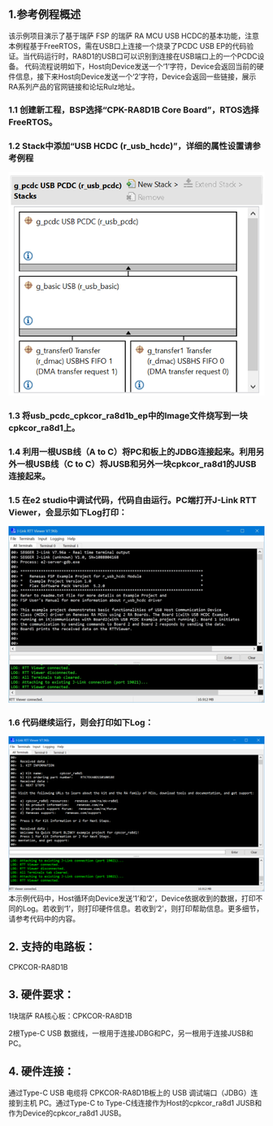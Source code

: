 ## 1.参考例程概述
该示例项目演示了基于瑞萨 FSP 的瑞萨 RA MCU  USB HCDC的基本功能，注意本例程基于FreeRTOS，需在USB口上连接一个烧录了PCDC USB EP的代码验证。当代码运行时，RA8D1的USB口可以识别到连接在USB端口上的一个PCDC设备。
代码流程说明如下，Host向Device发送一个‘1’字符，Device会返回当前的硬件信息，接下来Host向Device发送一个‘2’字符，Device会返回一些链接，展示RA系列产品的官网链接和论坛Rulz地址。

### 1.1 创建新工程，BSP选择“CPK-RA8D1B Core Board”，RTOS选择FreeRTOS。
### 1.2 Stack中添加“USB HCDC (r_usb_hcdc)”，详细的属性设置请参考例程
![alt text](images/Picture1-1.png)
### 1.3 将usb_pcdc_cpkcor_ra8d1b_ep中的Image文件烧写到一块cpkcor_ra8d1上。
### 1.4 利用一根USB线（A to C）将PC和板上的JDBG连接起来。利用另外一根USB线（C to C）将JUSB和另外一块cpkcor_ra8d1的JUSB连接起来。
### 1.5 在e2 studio中调试代码，代码自由运行。PC端打开J-Link RTT Viewer，会显示如下Log打印：
![alt text](images/Picture2-1.jpg)
### 1.6 代码继续运行，则会打印如下Log：
![alt text](images/Picture3-1.png)
本示例代码中，Host循环向Device发送‘1’和‘2’，Device依据收到的数据，打印不同的Log。若收到‘1’，则打印硬件信息。若收到‘2’，则打印帮助信息。更多细节，请参考代码中的内容。

## 2. 支持的电路板：
CPKCOR-RA8D1B

## 3. 硬件要求：
1块瑞萨 RA核心板：CPKCOR-RA8D1B

2根Type-C USB 数据线，一根用于连接JDBG和PC，另一根用于连接JUSB和PC。

## 4. 硬件连接：
通过Type-C USB 电缆将 CPKCOR-RA8D1B板上的 USB 调试端口（JDBG）连接到主机 PC。通过Type-C to Type-C线连接作为Host的cpkcor_ra8d1 JUSB和作为Device的cpkcor_ra8d1 JUSB。